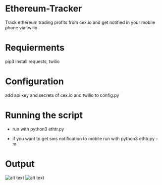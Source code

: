 # Ethereum-Tracker
Track ethereum trading profits from cex.io and get notified in your mobile phone via twilio

# Requierments
pip3 install requests, twilio

# Configuration
add api key and secrets of cex.io and twilio to config.py

# Running the script
* run with python3 ethtr.py

* if you want to get sms notification to mobile run with python3 ethtr.py -m

# Output
![alt text](http://i.imgur.com/xzl1QIQ.jpg)
![alt text](http://i.imgur.com/QWNPvxp.jpg)

